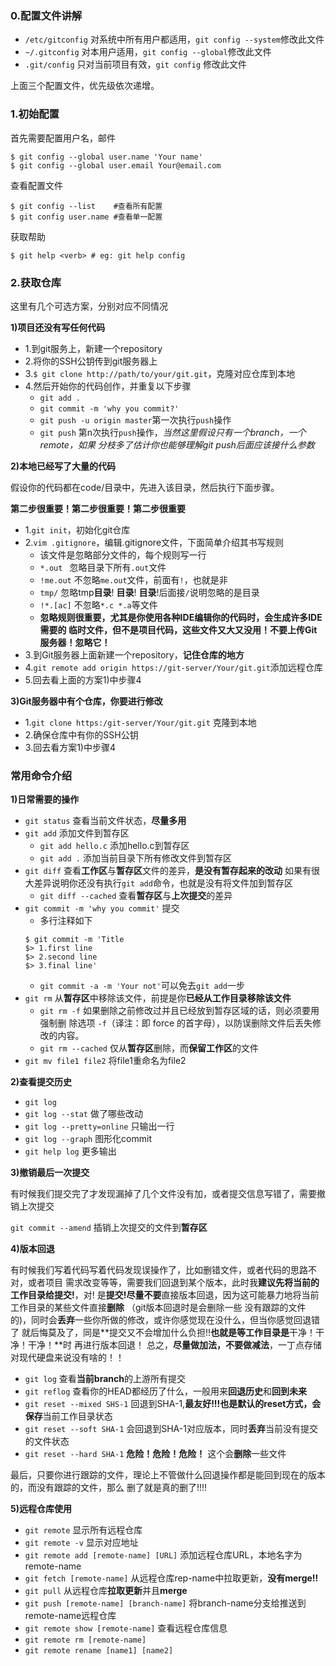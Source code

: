### 0.配置文件讲解

- `/etc/gitconfig` 对系统中所有用户都适用，`git config --system`修改此文件
- `~/.gitconfig` 对本用户适用，`git config --global`修改此文件
- `.git/config` 只对当前项目有效，`git config` 修改此文件

上面三个配置文件，优先级依次递增。

###  1.初始配置

首先需要配置用户名，邮件

```
$ git config --global user.name 'Your name'
$ git config --global user.email Your@email.com
```

查看配置文件

```
$ git config --list    #查看所有配置
$ git config user.name #查看单一配置
```

获取帮助

```
$ git help <verb> # eg: git help config
```

### 2.获取仓库

这里有几个可选方案，分别对应不同情况

**1)项目还没有写任何代码**

- 1.到git服务上，新建一个repository
- 2.将你的SSH公钥传到git服务器上
- 3.`$ git clone http://path/to/your/git.git`，克隆对应仓库到本地
- 4.然后开始你的代码创作，并重复以下步骤
  - `git add .`
  - `git commit -m 'why you commit?'`
  - `git push -u origin master`第一次执行`push`操作
  - `git push` 第n次执行`push`操作，*当然这里假设只有一个branch，一个remote，如果
  分枝多了估计你也能够理解git push后面应该接什么参数*


**2)本地已经写了大量的代码**

假设你的代码都在code/目录中，先进入该目录，然后执行下面步骤。

**第二步很重要！第二步很重要！第二步很重要**

- 1.`git init`，初始化git仓库
- 2.`vim .gitignore`，编辑.gitignore文件，下面简单介绍其书写规则
  - 该文件是忽略部分文件的，每个规则写一行
  - `*.out ` 忽略目录下所有`.out`文件
  - `!me.out` 不忽略`me.out`文件，前面有`!`，也就是非
  - `tmp/` 忽略tmp**目录**! **目录**! **目录**!后面接`/`说明忽略的是目录
  - `!*.[ac]` 不忽略`*.c *.a`等文件
  - **忽略规则很重要，尤其是你使用各种IDE编辑你的代码时，会生成许多IDE需要的
  临时文件，但不是项目代码，这些文件又大又没用！不要上传Git服务器！忽略它！**
- 3.到Git服务器上面新建一个repository，**记住仓库的地方**
- 4.`git remote add origin https://git-server/Your/git.git`添加远程仓库
- 5.回去看上面的方案1)中步骤4

**3)Git服务器中有个仓库，你要进行修改**

- 1.`git clone https:/git-server/Your/git.git` 克隆到本地
- 2.确保仓库中有你的SSH公钥
- 3.回去看方案1)中步骤4


### 常用命令介绍

**1)日常需要的操作**

- `git status` 查看当前文件状态，**尽量多用**
- `git add`    添加文件到暂存区
  - `git add hello.c` 添加hello.c到暂存区
  - `git add .` 添加当前目录下所有修改文件到暂存区
- `git diff`   查看**工作区**与**暂存区**文件的差异，**是没有暂存起来的改动**
如果有很大差异说明你还没有执行`git add`命令，也就是没有将文件加到暂存区
  - `git diff --cached` 查看**暂存区**与**上次提交**的差异
- `git commit -m 'why you commit'` 提交
  - 多行注释如下
  ```
  $ git commit -m 'Title
  $> 1.first line
  $> 2.second line
  $> 3.final line'
  ```
  - `git commit -a -m 'Your not'`可以免去`git add`一步
- `git rm` 从**暂存区**中移除该文件，前提是你**已经从工作目录移除该文件**
  - `git rm -f` 如果删除之前修改过并且已经放到暂存区域的话，则必须要用强制删
  除选项 `-f`（译注：即 force 的首字母），以防误删除文件后丢失修改的内容。
  - `git rm --cached` 仅从**暂存区**删除，而**保留工作区**的文件
- `git mv file1 file2` 将file1重命名为file2

**2)查看提交历史**

- `git log`
- `git log --stat` 做了哪些改动
- `git log --pretty=online` 只输出一行
- `git log --graph` 图形化commit
- `git help log` 更多输出

**3)撤销最后一次提交**

有时候我们提交完了才发现漏掉了几个文件没有加，或者提交信息写错了，需要撤销上次提交

`git commit --amend` 插销上次提交的文件到**暂存区**

**4)版本回退**

有时候我们写着代码写着代码发现误操作了，比如删错文件，或者代码的思路不对，或者项目
需求改变等等，需要我们回退到某个版本，此时我**建议先将当前的工作目录给提交!**，对!
是**提交!**尽量**不要**直接版本回退，因为这可能暴力地将当前工作目录的某些文件直接**删除**
（git版本回退时是会删除一些
没有跟踪的文件的)，同时会**丢弃**一些你所做的修改，或许你感觉现在没什么，但当你感觉回退错了
就后悔莫及了，同是**提交又不会增加什么负担!!**也就是等工作目录是**干净！干净！干净！**时
再进行版本回退！
总之，**尽量做加法，不要做减法**，一丁点存储对现代硬盘来说没有啥的！！

- `git log` 查看**当前branch**的上游所有提交
- `git reflog` 查看你的HEAD都经历了什么，一般用来**回退历史**和**回到未来**
- `git reset --mixed SHS-1` 回退到SHA-1,**最友好!!!**也是默认的reset方式，会**保存**当前工作目录状态
- `git reset --soft SHA-1` 会回退到SHA-1对应版本，同时**丢弃**当前没有提交的文件状态
- `git reset --hard SHA-1` **危险！危险！危险！** 这个会**删除**一些文件

最后，只要你进行跟踪的文件，理论上不管做什么回退操作都是能回到现在的版本的，而没有跟踪的文件，那么
删了就是真的删了!!!!

**5)远程仓库使用**

- `git remote` 显示所有远程仓库
- `git remote -v` 显示对应地址
- `git remote add [remote-name] [URL]` 添加远程仓库URL，本地名字为remote-name
- `git fetch [remote-name]` 从远程仓库rep-name中拉取更新，**没有merge!!**
- `git pull` 从远程仓库**拉取更新**并且**merge**
- `git push [remote-name] [branch-name]` 将branch-name分支给推送到remote-name远程仓库
- `git remote show [remote-name]` 查看远程仓库信息
- `git remote rm [remote-name]`
- `git remote rename [name1] [name2]`
